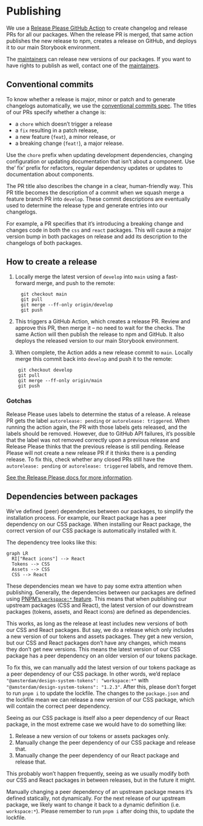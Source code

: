 <!-- @license CC0-1.0 -->

# Publishing

We use a [Release Please GitHub Action](https://github.com/google-github-actions/release-please-action) to create changelog and release PRs for all our packages.
When the release PR is merged, that same action publishes the new release to npm, creates a release on GitHub, and deploys it to our main Storybook environment.

The [maintainers](./documentation/maintainers.md) can release new versions of our packages.
If you want to have rights to publish as well, contact one of the [maintainers](./maintainers.md).

## Conventional commits

To know whether a release is major, minor or patch and to generate changelogs automatically, we use the [conventional commits spec](https://www.conventionalcommits.org/en/v1.0.0/).
The titles of our PRs specify whether a change is:

- a `chore` which doesn’t trigger a release
- a `fix` resulting in a patch release,
- a new feature (`feat`), a minor release, or
- a breaking change (`feat!`), a major release.

Use the `chore` prefix when updating development dependencies, changing configuration or updating documentation that isn’t about a component.
Use the’ fix’ prefix for refactors, regular dependency updates or updates to documentation about components.

The PR title also describes the change in a clear, human-friendly way.
This PR title becomes the description of a commit when we squash merge a feature branch PR into `develop`.
These commit descriptions are eventually used to determine the release type and generate entries into our changelogs.

For example, a PR specifies that it’s introducing a breaking change and changes code in both the `css` and `react` packages.
This will cause a major version bump in both packages on release and add its description to the changelogs of both packages.

## How to create a release

1. Locally merge the latest version of `develop` into `main` using a fast-forward merge, and push to the remote:

   ```shell
     git checkout main
     git pull
     git merge --ff-only origin/develop
     git push
   ```

2. This triggers a GitHub Action, which creates a release PR.
   Review and approve this PR, then merge it – no need to wait for the checks.
   The same Action will then publish the release to npm and GitHub.
   It also deploys the released version to our main Storybook environment.
3. When complete, the Action adds a new release commit to `main`.
   Locally merge this commit back into `develop` and push it to the remote:

   ```shell
    git checkout develop
    git pull
    git merge --ff-only origin/main
    git push
   ```

### Gotchas

Release Please uses labels to determine the status of a release.
A release PR gets the label `autorelease: pending` or `autorelease: triggered`.
When running the action again, the PR with those labels gets released, and the labels should be removed.
However, due to GitHub API failures, it’s possible that the label was not removed correctly upon a previous release and Release Please thinks that the previous release is still pending.
Release Please will not create a new release PR if it thinks there is a pending release.
To fix this, check whether any closed PRs still have the `autorelease: pending` or `autorelease: triggered` labels, and remove them.

[See the Release Please docs for more information](https://github.com/googleapis/release-please?tab=readme-ov-file#release-please-bot-does-not-create-a-release-pr-why).

## Dependencies between packages

We’ve defined (peer) dependencies between our packages, to simplify the installation process.
For example, our React package has a peer dependency on our CSS package.
When installing our React package, the correct version of our CSS package is automatically installed with it.

The dependency tree looks like this:

```mermaid
graph LR
  RI["React icons"] --> React
  Tokens --> CSS
  Assets --> CSS
  CSS --> React
```

These dependencies mean we have to pay some extra attention when publishing.
Generally, the dependencies between our packages are defined using [PNPM’s `workspace:*` feature](https://pnpm.io/workspaces#publishing-workspace-packages).
This means that when publishing our upstream packages (CSS and React), the latest version of our downstream packages (tokens, assets, and React icons) are defined as dependencies.

This works, as long as the release at least includes new versions of both our CSS and React packages.
But say, we do a release which only includes a new version of our tokens and assets packages.
They get a new version, but our CSS and React packages don’t have any changes, which means they don’t get new versions.
This means the latest version of our CSS package has a peer dependency on an older version of our tokens package.

To fix this, we can manually add the latest version of our tokens package as a peer dependency of our CSS package.
In other words, we’d replace `"@amsterdam/design-system-tokens": "workspace:*"` with `"@amsterdam/design-system-tokens": "1.2.3"`.
After this, please don’t forget to run `pnpm i` to update the lockfile.
The changes to the `package.json` and the lockfile mean we can release a new version of our CSS package, which will contain the correct peer dependency.

Seeing as our CSS package is itself also a peer dependency of our React package, in the most extreme case we would have to do something like:

1. Release a new version of our tokens or assets packages only.
2. Manually change the peer dependency of our CSS package and release that.
3. Manually change the peer dependency of our React package and release that.

This probably won’t happen frequently, seeing as we usually modify both our CSS and React packages in between releases, but in the future it might.

Manually changing a peer dependency of an upstream package means it’s defined statically, not dynamically.
For the next release of our upstream package, we likely want to change it back to a dynamic definition (i.e. `workspace:*`).
Please remember to run `pnpm i` after doing this, to update the lockfile.
